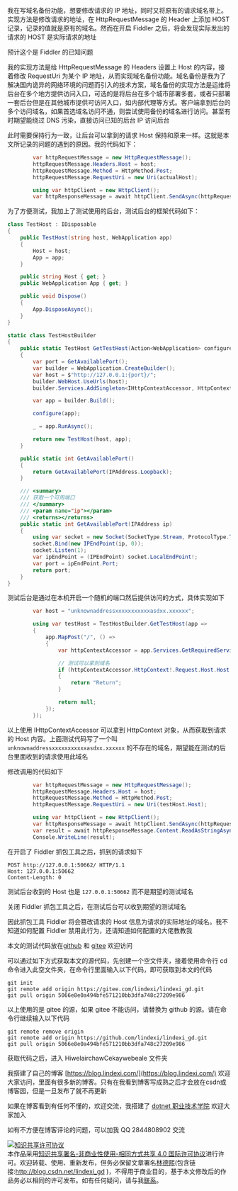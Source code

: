 
我在写域名备份功能，想要修改请求的 IP 地址，同时又将原有的请求域名带上。实现方法是修改请求的地址，在 HttpRequestMessage 的 Header 上添加 HOST 记录，记录的值就是原有的域名。然而在开启 Fiddler 之后，将会发现实际发出的请求的 HOST 是实际请求的地址

<!--more-->


<!-- CreateTime:2022/8/25 8:53:12 -->

<!-- 发布 -->
<!-- 博客 -->

预计这个是 Fiddler 的已知问题

我的实现方法是给 HttpRequestMessage 的 Headers 设置上 Host 的内容，接着修改 RequestUri 为某个 IP 地址，从而实现域名备份功能。域名备份是我为了解决国内诡异的网络环境的问题而引入的技术方案，域名备份的实现方法是运维将后台在多个地方提供访问入口，可选的是将后台在多个城市部署多套，或者只部署一套后台但是在其他城市提供可访问入口，如内部代理等方式。客户端拿到后台的多个访问域名，如果首选域名访问不通，则尝试使用备份的域名进行访问。甚至有时期望能绕过 DNS 污染，直接访问已知的后台 IP 访问后台

此时需要保持行为一致，让后台可以拿到的请求 Host 保持和原来一样。这就是本文所记录的问题的遇到的原因。我的代码如下：

```csharp
        var httpRequestMessage = new HttpRequestMessage();
        httpRequestMessage.Headers.Host = host;
        httpRequestMessage.Method = HttpMethod.Post;
        httpRequestMessage.RequestUri = new Uri(actualHost);

        using var httpClient = new HttpClient();
        var httpResponseMessage = await httpClient.SendAsync(httpRequestMessage);
```

为了方便测试，我加上了测试使用的后台，测试后台的框架代码如下：

```csharp
class TestHost : IDisposable
{
    public TestHost(string host, WebApplication app)
    {
        Host = host;
        App = app;
    }

    public string Host { get; }
    public WebApplication App { get; }

    public void Dispose()
    {
        App.DisposeAsync();
    }
}

static class TestHostBuilder
{
    public static TestHost GetTestHost(Action<WebApplication> configure)
    {
        var port = GetAvailablePort();
        var builder = WebApplication.CreateBuilder();
        var host = $"http://127.0.0.1:{port}/";
        builder.WebHost.UseUrls(host);
        builder.Services.AddSingleton<IHttpContextAccessor, HttpContextAccessor>();

        var app = builder.Build();

        configure(app);

        _ = app.RunAsync();

        return new TestHost(host, app);
    }

    public static int GetAvailablePort()
    {
        return GetAvailablePort(IPAddress.Loopback);
    }

    /// <summary>
    /// 获取一个可用端口
    /// </summary>
    /// <param name="ip"></param>
    /// <returns></returns>
    public static int GetAvailablePort(IPAddress ip)
    {
        using var socket = new Socket(SocketType.Stream, ProtocolType.Tcp);
        socket.Bind(new IPEndPoint(ip, 0));
        socket.Listen(1);
        var ipEndPoint = (IPEndPoint) socket.LocalEndPoint!;
        var port = ipEndPoint.Port;
        return port;
    }
}
```

测试后台是通过在本机开启一个随机的端口然后提供访问的方式，具体实现如下

```csharp
        var host = "unknownaddressxxxxxxxxxxxasdxx.xxxxxx";

        using var testHost = TestHostBuilder.GetTestHost(app =>
        {
            app.MapPost("/", () =>
            {
                var httpContextAccessor = app.Services.GetRequiredService<IHttpContextAccessor>();

                // 测试可以拿到域名
                if (httpContextAccessor.HttpContext!.Request.Host.Host == host)
                {
                    return "Return";
                }

                return null;
            });
        });
```

以上使用 IHttpContextAccessor 可以拿到 HttpContext 对象，从而获取到请求的 Host 内容。上面测试代码写了一个叫 `unknownaddressxxxxxxxxxxxasdxx.xxxxxx` 的不存在的域名，期望能在测试的后台里面收到的请求使用此域名

修改调用的代码如下

```csharp
        var httpRequestMessage = new HttpRequestMessage();
        httpRequestMessage.Headers.Host = host;
        httpRequestMessage.Method = HttpMethod.Post;
        httpRequestMessage.RequestUri = new Uri(testHost.Host);

        using var httpClient = new HttpClient();
        var httpResponseMessage = await httpClient.SendAsync(httpRequestMessage);
        var result = await httpResponseMessage.Content.ReadAsStringAsync();
        Console.WriteLine(result);
```

在开启了 Fiddler 抓包工具之后，抓到的请求如下

```
POST http://127.0.0.1:50662/ HTTP/1.1
Host: 127.0.0.1:50662
Content-Length: 0
```

测试后台收到的 Host 也是 `127.0.0.1:50662` 而不是期望的测试域名

关闭 Fiddler 抓包工具之后，在测试后台可以收到期望的测试域名

因此抓包工具 Fiddler 将会篡改请求的 Host 信息为请求的实际地址的域名。我不知道如何配置 Fiddler 禁用此行为，还请知道如何配置的大佬教教我

本文的测试代码放在[github](https://github.com/lindexi/lindexi_gd/tree/5066e8e0a494bfe571210bb3dfa748c27209e986/HiwelairchawCekaywebeale) 和 [gitee](https://gitee.com/lindexi/lindexi_gd/tree/5066e8e0a494bfe571210bb3dfa748c27209e986/HiwelairchawCekaywebeale) 欢迎访问

可以通过如下方式获取本文的源代码，先创建一个空文件夹，接着使用命令行 cd 命令进入此空文件夹，在命令行里面输入以下代码，即可获取到本文的代码

```
git init
git remote add origin https://gitee.com/lindexi/lindexi_gd.git
git pull origin 5066e8e0a494bfe571210bb3dfa748c27209e986
```

以上使用的是 gitee 的源，如果 gitee 不能访问，请替换为 github 的源。请在命令行继续输入以下代码

```
git remote remove origin
git remote add origin https://github.com/lindexi/lindexi_gd.git
git pull origin 5066e8e0a494bfe571210bb3dfa748c27209e986
```

获取代码之后，进入 HiwelairchawCekaywebeale 文件夹


我搭建了自己的博客 [https://blog.lindexi.com/](https://blog.lindexi.com/) 欢迎大家访问，里面有很多新的博客。只有在我看到博客写成熟之后才会放在csdn或博客园，但是一旦发布了就不再更新

如果在博客看到有任何不懂的，欢迎交流，我搭建了 [dotnet 职业技术学院](https://t.me/dotnet_campus) 欢迎大家加入

如有不方便在博客评论的问题，可以加我 QQ 2844808902 交流

<a rel="license" href="http://creativecommons.org/licenses/by-nc-sa/4.0/"><img alt="知识共享许可协议" style="border-width:0" src="https://licensebuttons.net/l/by-nc-sa/4.0/88x31.png" /></a><br />本作品采用<a rel="license" href="http://creativecommons.org/licenses/by-nc-sa/4.0/">知识共享署名-非商业性使用-相同方式共享 4.0 国际许可协议</a>进行许可。欢迎转载、使用、重新发布，但务必保留文章署名[林德熙](http://blog.csdn.net/lindexi_gd)(包含链接:http://blog.csdn.net/lindexi_gd )，不得用于商业目的，基于本文修改后的作品务必以相同的许可发布。如有任何疑问，请与我[联系](mailto:lindexi_gd@163.com)。